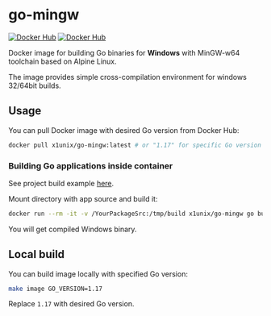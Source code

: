 # go-mingw

[![Docker Hub](https://img.shields.io/docker/pulls/x1unix/go-mingw.svg)](https://hub.docker.com/r/x1unix/go-mingw)
[![Docker Hub](https://img.shields.io/docker/v/x1unix/go-mingw.svg?sort=semver)](https://hub.docker.com/r/x1unix/go-mingw)

Docker image for building Go binaries for **Windows** with MinGW-w64 toolchain based on Alpine Linux.

The image provides simple cross-compilation environment for windows 32/64bit builds.

## Usage

You can pull Docker image with desired Go version from Docker Hub:

```bash
docker pull x1unix/go-mingw:latest # or "1.17" for specific Go version
```

### Building Go applications inside container

See project build example [here](example/sqlite-app).

Mount directory with app source and build it:

```bash
docker run --rm -it -v /YourPackageSrc:/tmp/build x1unix/go-mingw go build YourPackage
```

You will get compiled Windows binary.

## Local build

You can build image locally with specified Go version:

```bash
make image GO_VERSION=1.17
```

Replace `1.17` with desired Go version.

